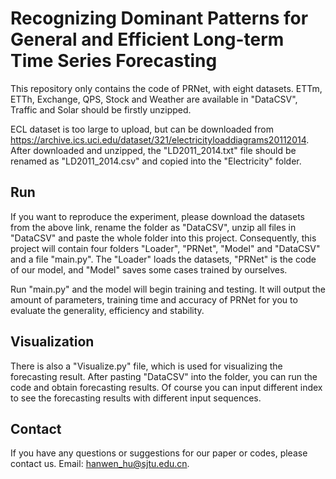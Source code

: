 # Recognizing Dominant Patterns for General and Efficient Long-term Time Series Forecasting

This repository only contains the code of PRNet, with eight datasets.
ETTm, ETTh, Exchange, QPS, Stock and Weather are available in "DataCSV", Traffic and Solar should be firstly unzipped.

ECL dataset is too large to upload, but can be downloaded from https://archive.ics.uci.edu/dataset/321/electricityloaddiagrams20112014. After downloaded and unzipped, the "LD2011_2014.txt" file should be renamed as "LD2011_2014.csv" and copied into the "Electricity" folder.

## Run
If you want to reproduce the experiment, please download the datasets from the above link, rename the folder as "DataCSV", unzip all files in "DataCSV" and paste the whole folder into this project.
Consequently, this project will contain four folders "Loader", "PRNet", "Model" and "DataCSV" and a file "main.py".
The "Loader" loads the datasets, "PRNet" is the code of our model, and "Model" saves some cases trained by ourselves.

Run "main.py" and the model will begin training and testing. It will output the amount of parameters, training time and accuracy of PRNet for you to evaluate the generality, efficiency and stability. 

## Visualization
There is also a "Visualize.py" file, which is used for visualizing the forecasting result. After pasting "DataCSV" into the folder, you can run the code and obtain forecasting results. Of course you can input different index to see the forecasting results with different input sequences.

## Contact
If you have any questions or suggestions for our paper or codes, please contact us. Email: hanwen_hu@sjtu.edu.cn.
